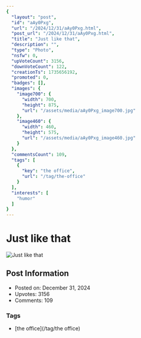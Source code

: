 ```yaml
---
{
  "layout": "post",
  "id": "aAy0Pxg",
  "url": "/2024/12/31/aAy0Pxg.html",
  "post_url": "/2024/12/31/aAy0Pxg.html",
  "title": "Just like that",
  "description": "",
  "type": "Photo",
  "nsfw": 0,
  "upVoteCount": 3156,
  "downVoteCount": 122,
  "creationTs": 1735656192,
  "promoted": 0,
  "badges": [],
  "images": {
    "image700": {
      "width": 700,
      "height": 875,
      "url": "/assets/media/aAy0Pxg_image700.jpg"
    },
    "image460": {
      "width": 460,
      "height": 575,
      "url": "/assets/media/aAy0Pxg_image460.jpg"
    }
  },
  "commentsCount": 109,
  "tags": [
    {
      "key": "the office",
      "url": "/tag/the-office"
    }
  ],
  "interests": [
    "humor"
  ]
}
---
```


# Just like that

![Just like that](/assets/media/aAy0Pxg_image700.jpg)

## Post Information

- Posted on: December 31, 2024
- Upvotes: 3156
- Comments: 109

### Tags

- [the office](/tag/the office)
